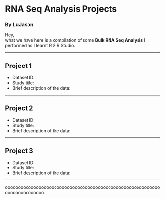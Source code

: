 # RNA Seq Analysis Projects
### By LuJason

Hey,  
what we have here is a compilation of some **Bulk RNA Seq Analysis** I performed as I learnt R & R Studio.  

--- 

## Project 1  
- Dataset ID: 
- Study title:
- Brief description of the data:
  
---

## Project 2  
- Dataset ID: 
- Study title:
- Brief description of the data:
  
---

## Project 3  
- Dataset ID: 
- Study title:
- Brief description of the data:

  
---  
ooooooooooooooooooooooooooooooooooooooooooooooooooooooooooooooooooooooooooo
